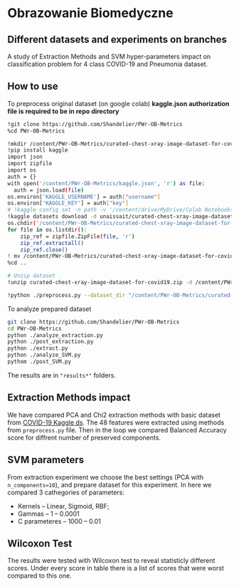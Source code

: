 # Obrazowanie Biomedyczne

## Different datasets and experiments on branches

A study of Extraction Methods and SVM hyper-parameters impact on classification problem for 4 class COVID-19 and Pneumonia dataset.



## How to use

To preprocess original dataset (on google colab)
**kaggle.json authorization file is required to be in repo directory**

```bash
!git clone https://github.com/Shandelier/PWr-OB-Metrics
%cd PWr-OB-Metrics

!mkdir /content/PWr-OB-Metrics/curated-chest-xray-image-dataset-for-covid19 -p
!pip install kaggle
import json
import zipfile
import os
auth = {}
with open('/content/PWr-OB-Metrics/kaggle.json', 'r') as file:
  auth = json.load(file)
os.environ['KAGGLE_USERNAME'] = auth["username"]
os.environ['KAGGLE_KEY'] = auth["key"]
# !kaggle config set -n path -v '/content/drive/MyDrive/Colab Notebooks/PWr9'
!kaggle datasets download -d unaissait/curated-chest-xray-image-dataset-for-covid19
os.chdir('/content/PWr-OB-Metrics/curated-chest-xray-image-dataset-for-covid19')
for file in os.listdir():
    zip_ref = zipfile.ZipFile(file, 'r')
    zip_ref.extractall()
    zip_ref.close()
! mv /content/PWr-OB-Metrics/curated-chest-xray-image-dataset-for-covid19/curated-chest-xray-image-dataset-for-covid19.zip /content/PWr-OB-Metrics/curated-chest-xray-image-dataset-for-covid19
%cd ..

# Unzip dataset
!unzip curated-chest-xray-image-dataset-for-covid19.zip -d /content/PWr-OB-Metrics/curated-chest-xray-image-dataset-for-covid19

!python ./preprocess.py --dataset_dir "/content/PWr-OB-Metrics/curated-chest-xray-image-dataset-for-covid19" --results_dir "/content/PWr-OB-Metrics/results" --output_dir "/content/PWr-OB-Metrics/output" --output_dataset_dir "/content/PWr-OB-Metrics/datasets"
```



To analyze prepared dataset

```bash
git clone https://github.com/Shandelier/PWr-OB-Metrics
cd PWr-OB-Metrics
python ./analyze_extraction.py
python ./post_extraction.py
python ./extract.py
python ./analyze_SVM.py
pythom ./post_SVM.py
```

The results are in `"results*"` folders.

## Extraction Methods impact

We have compared PCA and Chi2 extraction methods with basic dataset from [COVID-19 Kaggle ds](https://www.kaggle.com/unaissait/curated-chest-xray-image-dataset-for-covid19). The 48 features were extracted using methods from `preprocess.py` file. Then in the loop we compared Balanced Accuracy score for diffrent number of preserved components.

## SVM parameters

From extraction experiment we choose the best settings (PCA with `n_components=10`), and prepare dataset for this experiment. In here we compared 3 cathegories of parameters:

- Kernels – Linear, Sigmoid, RBF;
- Gammas – 1 – 0.0001
- C parameteres – 1000 – 0.01

## Wilcoxon Test

The results were tested with Wilcoxon test to reveal statisticly different scores. Under every score in table there is a list of scores that were worst compared to this one.



